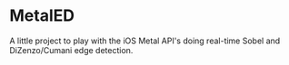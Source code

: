 # MetalED

A little project to play with the iOS Metal API's doing real-time Sobel and DiZenzo/Cumani edge detection.
